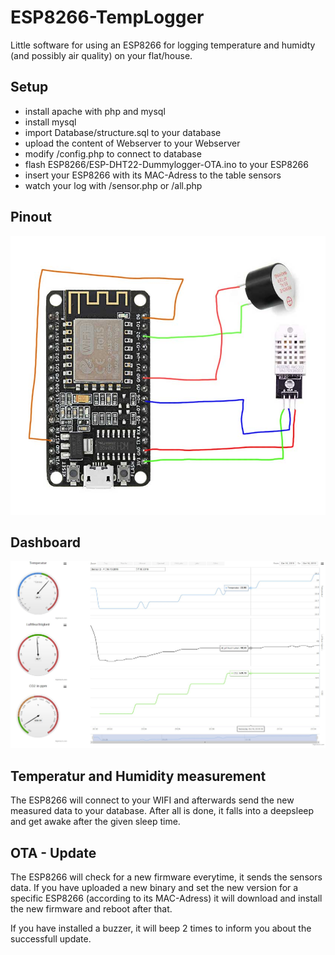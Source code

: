 # ESP8266-TempLogger
Little software for using an ESP8266 for logging temperature and humidty (and possibly air quality) on your flat/house.

## Setup
* install apache with php and mysql
* install mysql
* import Database/structure.sql to your database
* upload the content of Webserver to your Webserver
* modify /config.php to connect to database
* flash ESP8266/ESP-DHT22-Dummylogger-OTA.ino to your ESP8266
* insert your ESP8266 with its MAC-Adress to the table sensors
* watch your log with /sensor.php or /all.php

## Pinout
![alt text](https://raw.githubusercontent.com/chrisi51/ESP8266-TempLogger/master/pinout.jpg "Pinout")

## Dashboard
![alt text](https://raw.githubusercontent.com/chrisi51/ESP8266-TempLogger/master/dashboard.jpg "Dashboard")

## Temperatur and Humidity measurement
The ESP8266 will connect to your WIFI and afterwards send the new measured data to your database. After all is done, it falls into a deepsleep and get awake after the given sleep time.

## OTA - Update
The ESP8266 will check for a new firmware everytime, it sends the sensors data. If you have uploaded a new binary and set the new version for a specific ESP8266 (according to its MAC-Adress) it will download and install the new firmware and reboot after that.

If you have installed a buzzer, it will beep 2 times to inform you about the successfull update.
